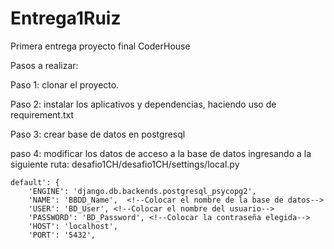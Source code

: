 # Entrega1Ruiz
Primera entrega proyecto final CoderHouse

Pasos a realizar:

Paso 1: clonar el proyecto.

Paso 2: instalar los aplicativos y dependencias, haciendo uso de requirement.txt

Paso 3: crear base de datos en postgresql

paso 4: modificar los datos de acceso a la base de datos ingresando a la siguiente ruta: desafio1CH/desafio1CH/settings/local.py

    default': {
        'ENGINE': 'django.db.backends.postgresql_psycopg2',
        'NAME': 'BBDD_Name',  <!--Colocar el nombre de la base de datos-->
        'USER': 'BD_User', <!--Colocar el nombre del usuario-->
        'PASSWORD': 'BD_Password', <!--Colocar la contraseña elegida-->
        'HOST': 'localhost',
        'PORT': '5432',
